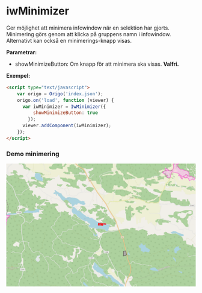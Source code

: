 # iwMinimizer

Ger möjlighet att minimera infowindow när en selektion har gjorts.
Minimering görs genom att klicka på gruppens namn i infowindow.
Alternativt kan också en minimerings-knapp visas.

**Parametrar:**
- showMinimizeButton: Om knapp för att minimera ska visas. **Valfri.**

**Exempel:**
```HTML
<script type="text/javascript">
    var origo = Origo('index.json');
    origo.on('load', function (viewer) {
      var iwMinimizer = IwMinimizer({
          showMinimizeButton: true
        });
      viewer.addComponent(iwMinimizer);
    });
</script>
```

### Demo minimering
![](demomini.gif)
